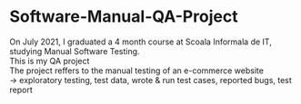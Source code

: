# Software-Manual-QA-Project
On July 2021, I graduated a 4 month course at Scoala Informala de IT, studying Manual Software Testing.
<br/>
This is my QA project
<br/> 
The project reffers to the manual testing of an e-commerce website
<br/>
-> exploratory testing, test data, wrote & run test cases, reported bugs, test report
